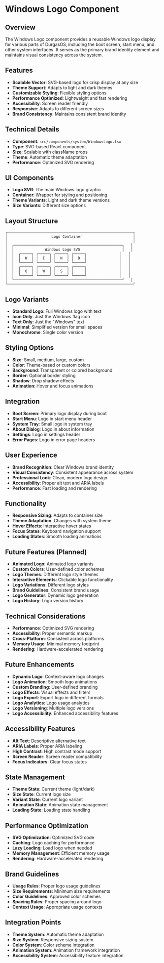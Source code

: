 # Windows Logo Component

## Overview

The Windows Logo component provides a reusable Windows logo display for various parts of DurgasOS, including the boot screen, start menu, and other system interfaces. It serves as the primary brand identity element and maintains visual consistency across the system.

## Features

- **Scalable Vector**: SVG-based logo for crisp display at any size
- **Theme Support**: Adapts to light and dark themes
- **Customizable Styling**: Flexible styling options
- **Performance Optimized**: Lightweight and fast rendering
- **Accessibility**: Screen reader friendly
- **Responsive**: Adapts to different screen sizes
- **Brand Consistency**: Maintains consistent brand identity

## Technical Details

- **Component**: `src/components/system/WindowsLogo.tsx`
- **Type**: SVG-based React component
- **Size**: Scalable with className props
- **Theme**: Automatic theme adaptation
- **Performance**: Optimized SVG rendering

## UI Components

- **Logo SVG**: The main Windows logo graphic
- **Container**: Wrapper for styling and positioning
- **Theme Variants**: Light and dark theme versions
- **Size Variants**: Different size options

## Layout Structure

```
┌─────────────────────────────────────────────────────────┐
│                    Logo Container                       │
│                                                         │
│  ┌─────────────────────────────────────────────────┐   │
│  │              Windows Logo SVG                   │   │
│  │  ┌─────┐ ┌─────┐ ┌─────┐ ┌─────┐               │   │
│  │  │  W  │ │  I  │ │  N  │ │  D  │               │   │
│  │  └─────┘ └─────┘ └─────┘ └─────┘               │   │
│  │  ┌─────┐ ┌─────┐ ┌─────┐ ┌─────┐               │   │
│  │  │  O  │ │  W  │ │  S  │ │     │               │   │
│  │  └─────┘ └─────┘ └─────┘ └─────┘               │   │
│  └─────────────────────────────────────────────────┘   │
└─────────────────────────────────────────────────────────┘
```

## Logo Variants

- **Standard Logo**: Full Windows logo with text
- **Icon Only**: Just the Windows flag icon
- **Text Only**: Just the "Windows" text
- **Minimal**: Simplified version for small spaces
- **Monochrome**: Single color version

## Styling Options

- **Size**: Small, medium, large, custom
- **Color**: Theme-based or custom colors
- **Background**: Transparent or colored background
- **Border**: Optional border styling
- **Shadow**: Drop shadow effects
- **Animation**: Hover and focus animations

## Integration

- **Boot Screen**: Primary logo display during boot
- **Start Menu**: Logo in start menu header
- **System Tray**: Small logo in system tray
- **About Dialog**: Logo in about information
- **Settings**: Logo in settings header
- **Error Pages**: Logo in error page headers

## User Experience

- **Brand Recognition**: Clear Windows brand identity
- **Visual Consistency**: Consistent appearance across system
- **Professional Look**: Clean, modern logo design
- **Accessibility**: Proper alt text and ARIA labels
- **Performance**: Fast loading and rendering

## Functionality

- **Responsive Sizing**: Adapts to container size
- **Theme Adaptation**: Changes with system theme
- **Hover Effects**: Interactive hover states
- **Focus States**: Keyboard navigation support
- **Loading States**: Smooth loading animations

## Future Features (Planned)

- **Animated Logo**: Animated logo variants
- **Custom Colors**: User-defined color schemes
- **Logo Themes**: Different logo style themes
- **Interactive Elements**: Clickable logo functionality
- **Logo Variations**: Different logo styles
- **Brand Guidelines**: Consistent brand usage
- **Logo Generator**: Dynamic logo generation
- **Logo History**: Logo version history

## Technical Considerations

- **Performance**: Optimized SVG rendering
- **Accessibility**: Proper semantic markup
- **Cross-Platform**: Consistent across platforms
- **Memory Usage**: Minimal memory footprint
- **Rendering**: Hardware-accelerated rendering

## Future Enhancements

- **Dynamic Logo**: Context-aware logo changes
- **Logo Animation**: Smooth logo animations
- **Custom Branding**: User-defined branding
- **Logo Effects**: Visual effects and filters
- **Logo Export**: Export logo in different formats
- **Logo Analytics**: Logo usage analytics
- **Logo Versioning**: Multiple logo versions
- **Logo Accessibility**: Enhanced accessibility features

## Accessibility Features

- **Alt Text**: Descriptive alternative text
- **ARIA Labels**: Proper ARIA labeling
- **High Contrast**: High contrast mode support
- **Screen Reader**: Screen reader compatibility
- **Focus Indicators**: Clear focus states

## State Management

- **Theme State**: Current theme (light/dark)
- **Size State**: Current logo size
- **Variant State**: Current logo variant
- **Animation State**: Animation state management
- **Loading State**: Loading state handling

## Performance Optimization

- **SVG Optimization**: Optimized SVG code
- **Caching**: Logo caching for performance
- **Lazy Loading**: Load logo when needed
- **Memory Management**: Efficient memory usage
- **Rendering**: Hardware-accelerated rendering

## Brand Guidelines

- **Usage Rules**: Proper logo usage guidelines
- **Size Requirements**: Minimum size requirements
- **Color Guidelines**: Approved color schemes
- **Spacing Rules**: Proper spacing around logo
- **Context Usage**: Appropriate usage contexts

## Integration Points

- **Theme System**: Automatic theme adaptation
- **Size System**: Responsive sizing system
- **Color System**: Color scheme integration
- **Animation System**: Animation framework integration
- **Accessibility System**: Accessibility feature integration
